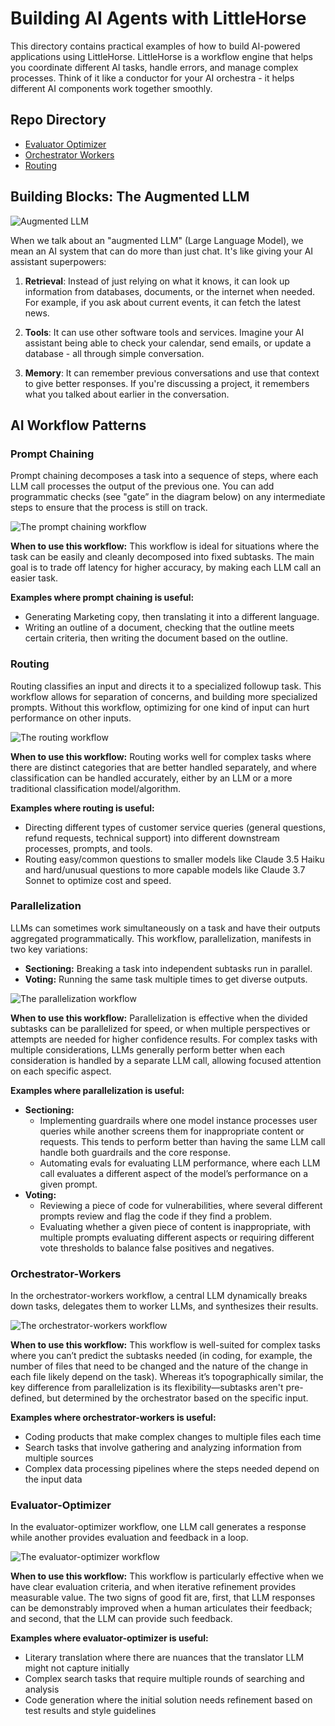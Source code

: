 # Building AI Agents with LittleHorse

This directory contains practical examples of how to build AI-powered applications using LittleHorse. LittleHorse is a workflow engine that helps you coordinate different AI tasks, handle errors, and manage complex processes. Think of it like a conductor for your AI orchestra - it helps different AI components work together smoothly.

## Repo Directory

- [Evaluator Optimizer](./evaluator-optimizer/)
- [Orchestrator Workers](./orchestrator-workers/)
- [Routing](./routing/)

## Building Blocks: The Augmented LLM

![Augmented LLM](./augmented-llm.png)

When we talk about an "augmented LLM" (Large Language Model), we mean an AI system that can do more than just chat. It's like giving your AI assistant superpowers:

1. **Retrieval**: Instead of just relying on what it knows, it can look up information from databases, documents, or the internet when needed. For example, if you ask about current events, it can fetch the latest news.

2. **Tools**: It can use other software tools and services. Imagine your AI assistant being able to check your calendar, send emails, or update a database - all through simple conversation.

3. **Memory**: It can remember previous conversations and use that context to give better responses. If you're discussing a project, it remembers what you talked about earlier in the conversation.

## AI Workflow Patterns

### Prompt Chaining

Prompt chaining decomposes a task into a sequence of steps, where each LLM call processes the output of the previous one. You can add programmatic checks (see "gate” in the diagram below) on any intermediate steps to ensure that the process is still on track.

![The prompt chaining workflow](./prompt-chaining.png)

**When to use this workflow:** This workflow is ideal for situations where the task can be easily and cleanly decomposed into fixed subtasks. The main goal is to trade off latency for higher accuracy, by making each LLM call an easier task.

**Examples where prompt chaining is useful:**

- Generating Marketing copy, then translating it into a different language.
- Writing an outline of a document, checking that the outline meets certain criteria, then writing the document based on the outline.

### Routing

Routing classifies an input and directs it to a specialized followup task. This workflow allows for separation of concerns, and building more specialized prompts. Without this workflow, optimizing for one kind of input can hurt performance on other inputs.

![The routing workflow](./routing.png)

**When to use this workflow:** Routing works well for complex tasks where there are distinct categories that are better handled separately, and where classification can be handled accurately, either by an LLM or a more traditional classification model/algorithm.

**Examples where routing is useful:**

- Directing different types of customer service queries (general questions, refund requests, technical support) into different downstream processes, prompts, and tools.
- Routing easy/common questions to smaller models like Claude 3.5 Haiku and hard/unusual questions to more capable models like Claude 3.7 Sonnet to optimize cost and speed.

### Parallelization

LLMs can sometimes work simultaneously on a task and have their outputs aggregated programmatically. This workflow, parallelization, manifests in two key variations:

- **Sectioning:** Breaking a task into independent subtasks run in parallel.
- **Voting:** Running the same task multiple times to get diverse outputs.

![The parallelization workflow](./parallelization.png)

**When to use this workflow:** Parallelization is effective when the divided subtasks can be parallelized for speed, or when multiple perspectives or attempts are needed for higher confidence results. For complex tasks with multiple considerations, LLMs generally perform better when each consideration is handled by a separate LLM call, allowing focused attention on each specific aspect.

**Examples where parallelization is useful:**

- **Sectioning:**
  - Implementing guardrails where one model instance processes user queries while another screens them for inappropriate content or requests. This tends to perform better than having the same LLM call handle both guardrails and the core response.
  - Automating evals for evaluating LLM performance, where each LLM call evaluates a different aspect of the model’s performance on a given prompt.
- **Voting:**
  - Reviewing a piece of code for vulnerabilities, where several different prompts review and flag the code if they find a problem.
  - Evaluating whether a given piece of content is inappropriate, with multiple prompts evaluating different aspects or requiring different vote thresholds to balance false positives and negatives.

### Orchestrator-Workers

In the orchestrator-workers workflow, a central LLM dynamically breaks down tasks, delegates them to worker LLMs, and synthesizes their results.

![The orchestrator-workers workflow](./orchestrator-workers.png)

**When to use this workflow:** This workflow is well-suited for complex tasks where you can’t predict the subtasks needed (in coding, for example, the number of files that need to be changed and the nature of the change in each file likely depend on the task). Whereas it’s topographically similar, the key difference from parallelization is its flexibility—subtasks aren't pre-defined, but determined by the orchestrator based on the specific input.

**Examples where orchestrator-workers is useful:**

- Coding products that make complex changes to multiple files each time
- Search tasks that involve gathering and analyzing information from multiple sources
- Complex data processing pipelines where the steps needed depend on the input data

### Evaluator-Optimizer

In the evaluator-optimizer workflow, one LLM call generates a response while another provides evaluation and feedback in a loop.

![The evaluator-optimizer workflow](./evaluator-optimizer.png)

**When to use this workflow:** This workflow is particularly effective when we have clear evaluation criteria, and when iterative refinement provides measurable value. The two signs of good fit are, first, that LLM responses can be demonstrably improved when a human articulates their feedback; and second, that the LLM can provide such feedback.

**Examples where evaluator-optimizer is useful:**

- Literary translation where there are nuances that the translator LLM might not capture initially
- Complex search tasks that require multiple rounds of searching and analysis
- Code generation where the initial solution needs refinement based on test results and style guidelines
